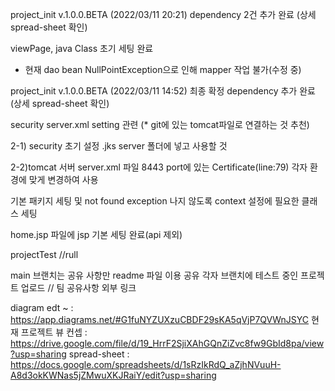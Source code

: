 project_init v.1.0.0.BETA (2022/03/11 20:21)
dependency 2건 추가 완료 (상세 spread-sheet 확인)

viewPage, java Class 초기 세팅 완료
* 현재 dao bean NullPointException으로 인해 mapper 작업 불가(수정 중)



project_init v.1.0.0.BETA (2022/03/11 14:52)
최종 확정 dependency 추가 완료 (상세 spread-sheet 확인)

security server.xml setting 관련 (* git에 있는 tomcat파일로 연결하는 것 추천)

2-1) security 초기 설정 .jks server 폴더에 넣고 사용할 것

2-2)tomcat 서버 server.xml 파일 8443 port에 있는 Certificate(line:79) 각자 환경에 맞게 변경하여 사용

기본 패키지 세팅 및 not found exception 나지 않도록 context 설정에 필요한 클래스 세팅

home.jsp 파일에 jsp 기본 세팅 완료(api 제외)


projectTest
//rull

main 브랜치는 공유 사항만 readme 파일 이용 공유
각자 브랜치에 테스트 중인 프로젝트 업로드
// 팀 공유사항 외부 링크

diagram
edt ~ : https://app.diagrams.net/#G1fuNYZUXzuCBDF29sKA5qVjP7QVWnJSYC
현재 프로젝트 뷰 컨셉 : https://drive.google.com/file/d/19_HrrF2SjiXAhGQnZiZvc8fw9GbId8pa/view?usp=sharing
spread-sheet : https://docs.google.com/spreadsheets/d/1sRzIkRdQ_aZjhNVuuH-A8d3okKWNas5jZMwuXKJRaiY/edit?usp=sharing